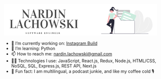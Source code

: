 
<img src='images/github-banner.png' width="780">

- 🔭   I’m currently working on: [Instagram Build](https://github.com/nard1n/instagram-build)
- 🌱   I’m learning: Python
- 📫   How to reach me: nardin.lachowski@gmail.com
- 👩‍💻   Technologies I use: JavaScript, React.js, Redux, Node.js, HTML/CSS, NoSQL, SQL, Express.js, REST API, Next.js
- 💫   Fun fact: I am multilingual, a podcast junkie, and like my coffee cold 🎙
